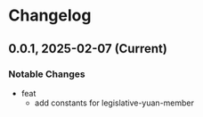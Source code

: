 # Changelog

## 0.0.1, 2025-02-07 (Current)

### Notable Changes

- feat
  - add constants for legislative-yuan-member